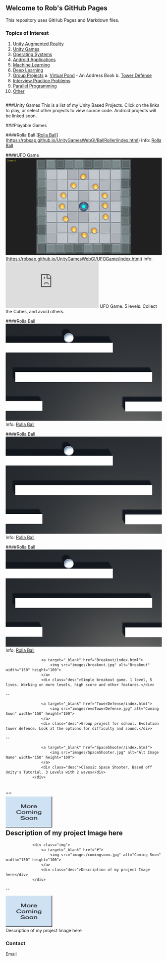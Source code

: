 ## Welcome to Rob's GitHub Pages

This repository uses GitHub Pages and Markdown files.

### Topics of Interest
1. [Unity Augmented Reality](https://robsap.github.io/#)
2. [Unity Games](https://robsap.github.io/#)
3. [Operating Systems](https://robsap.github.io/#)
4. [Android Applications](https://robsap.github.io/#)
5. [Machine Learning](https://robsap.github.io/#)
6. [Deep Learning](https://robsap.github.io/#)
7. [Group Projects](https://robsap.github.io/#)
  a. [Virtual Pond](https://robsap.github.io/#) - An Address Book
  b. [Tower Defense](https://robsap.github.io/#)
8. [Interview Practice Problems](https://robsap.github.io/#)
9. [Parallel Programming](https://robsap.github.io/#)
10. [Other](https://robsap.github.io/#)

```markdown

```
###Unity Games
This is a list of my Unity Based Projects. Click on the links to play, or select other projects to view source code.
Android projects will be linked soon.
							 
###Playable Games

####Rolla Ball
[[Rolla Ball](images/BallRoller.jpg)](https://robsap.github.io/UnityGamesWebGl/BallRoller/index.html)
Info: [Rolla Ball](https://robsap.github.io/UnityGamesWebGl/BallRoller/index.html)

####UFO Game
![UFO Game](images/UFOGame.jpg)(https://robsap.github.io/UnityGamesWebGl/UFOGame/index.html)
Info: ![UFO Game](https://robsap.github.io/UnityGamesWebGl/UFOGame/index.html) UFO Game. 5 levels. Collect the Cubes, and avoid others.

####Rolla Ball
![Rolla Ball](/images/BallRoller.jpg)
Info: [Rolla Ball](https://robsap.github.io/UnityGamesWebGl/BallRoller/index.html)

####Rolla Ball
![Rolla Ball](/images/BallRoller.jpg)
Info: [Rolla Ball](https://robsap.github.io/UnityGamesWebGl/BallRoller/index.html)

####Rolla Ball
![Rolla Ball](/images/BallRoller.jpg)
Info: [Rolla Ball](https://robsap.github.io/UnityGamesWebGl/SpaceShooter/index.html) 



					<a target="_blank" href="Breakout/index.html">
						<img src="images/breakout.jpg" alt="Breakout" width="150" height="100">
					</a>
					<div class="desc">Simple breakout game. 1 level, 5 lives. Working on more levels, high score and other features.</div>
					
--


					<a target="_blank" href="TowerDefense/index.html">
						<img src="images/evoTowerDefense.jpg" alt="Coming Soon" width="150" height="100">
					</a>
					<div class="desc">Group project for school. Evolution tower defence. Look at the options for difficulty and sound.</div>

--

					<a target="_blank" href="SpaceShooter/index.html">
						<img src="images/SpaceShooter.jpg" alt="Alt Image Name" width="150" height="100">
					</a>
					<div class="desc">Classic Space Shooter. Based off Unity's Tutorial. 3 Levels with 2 waves</div>
				</div>
--
				<div class="img">
					<a target="_blank" href="#">
						<img src="images/comingsoon.jpg" alt="Coming Soon" width="150" height="100">
					</a>
					<div class="desc">Description of my project Image here</div>
				</div>
--
				<div class="img">
					<a target="_blank" href="#">
						<img src="images/comingsoon.jpg" alt="Coming Soon" width="150" height="100">
					</a>
					<div class="desc">Description of my project Image here</div>
				</div>
--
				<div class="img">
					<a target="_blank" href="#">
						<img src="images/comingsoon.jpg" alt="Coming Soon" width="150" height="100">
					</a>
					<div class="desc">Description of my project Image here</div>
				</div>


### Contact

Email 
